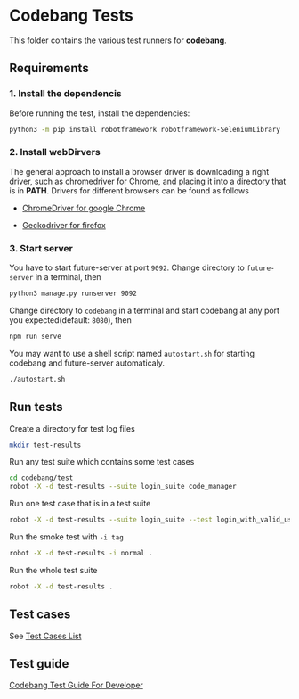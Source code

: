# Codebang Tests
This folder contains the various test runners for **codebang**.

## Requirements

### 1. Install the dependencis
Before running the test, install the dependencies:
```sh
python3 -m pip install robotframework robotframework-SeleniumLibrary
```

### 2. Install webDirvers
The general approach to install a browser driver is downloading a right driver, such as chromedriver for Chrome, and placing it into a directory that is in **PATH**. Drivers for different browsers can be found as follows

* [ChromeDriver for google Chrome](https://npm.taobao.org/mirrors/chromedriver/)

* [Geckodriver for firefox](https://npm.taobao.org/mirrors/geckodriver/)

### 3. Start server

You have to start future-server at port `9092`. Change directory to `future-server` in a terminal,
then
```sh
python3 manage.py runserver 9092
```

Change directory to `codebang` in a terminal and start codebang at any port you expected(default: `8080`), then
```sh
npm run serve
```

You may want to use a shell script named `autostart.sh` for starting codebang and future-server automaticaly.
```sh
./autostart.sh
``` 

## Run tests
Create a directory for test log files
```sh
mkdir test-results
```

Run any test suite which contains some test cases
```sh
cd codebang/test
robot -X -d test-results --suite login_suite code_manager
```

Run one test case that is in a test suite
```sh
robot -X -d test-results --suite login_suite --test login_with_valid_user
```

Run the smoke test with `-i tag`
```sh
robot -X -d test-results -i normal .
```

Run the whole test suite
```sh
robot -X -d test-results .
```

## Test cases
See [Test Cases List](codebang_test_cases.md)

## Test guide
[Codebang Test Guide For Developer](codebang_test_guide.md)
